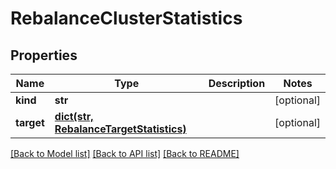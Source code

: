 # RebalanceClusterStatistics

## Properties
Name | Type | Description | Notes
------------ | ------------- | ------------- | -------------
**kind** | **str** |  | [optional] 
**target** | [**dict(str, RebalanceTargetStatistics)**](RebalanceTargetStatistics.md) |  | [optional] 

[[Back to Model list]](../README.md#documentation-for-models) [[Back to API list]](../README.md#documentation-for-api-endpoints) [[Back to README]](../README.md)


